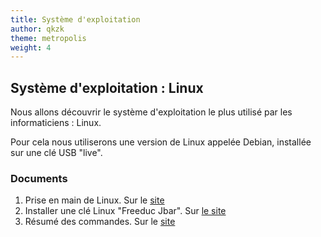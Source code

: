 ```yaml
---
title: Système d'exploitation
author: qkzk
theme: metropolis
weight: 4
---
```


## Système d'exploitation : Linux

Nous allons découvrir le système d'exploitation le plus utilisé par les
informaticiens : Linux.

Pour cela nous utiliserons une version de Linux appelée Debian, installée sur
une clé USB "live".

### Documents

1. Prise en main de Linux. Sur le [site](intro_linux)
2. Installer une clé Linux "Freeduc Jbar". Sur [le site](cle_linux)
3. Résumé des commandes. Sur le [site](bash_resume)

